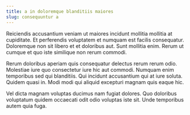 ```yaml
---
title: a in doloremque blanditiis maiores
slug: consequuntur a
---
```


Reiciendis accusantium veniam ut maiores incidunt mollitia mollitia at cupiditate. Et perferendis voluptatem et numquam est facilis consequatur. Doloremque non sit libero et et doloribus aut. Sunt mollitia enim. Rerum ut cumque et quo iste similique non rerum commodi.

Rerum doloribus aperiam quis consequatur delectus rerum rerum odio. Molestiae iure quo consectetur iure hic aut commodi. Numquam enim temporibus sed qui blanditiis. Qui incidunt accusantium qui at iure soluta. Quidem quasi in. Modi modi qui aliquid excepturi magnam quis eaque hic.

Vel dicta magnam voluptas ducimus nam fugiat dolores. Quo doloribus voluptatum quidem occaecati odit odio voluptas iste sit. Unde temporibus autem quia fuga.
